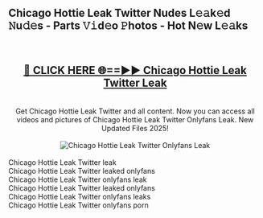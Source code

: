 <h2>Chicago Hottie Leak Twitter Nudes L𝚎𝚊k𝚎d 𝙽u𝚍𝚎s - Parts 𝚅𝚒d𝚎o 𝙿hotos - Hot N𝚎w L𝚎𝚊ks</h2>
<br>
<div align="center">
<h2><a href="https://213.232.235.80/live/video.php?q=chicago-hottie-leak-twitter" rel="nofollow">🔴 CLICK HERE 🌐==►► Chicago Hottie Leak Twitter Leak</a></h2>
<br>
Get Chicago Hottie Leak Twitter and all content. Now you can access all videos and pictures of Chicago Hottie Leak Twitter Onlyfans Leak. New Updated Files 2025!
<br>
<br>
<a href="https://213.232.235.80/live/video.php?q=chicago-hottie-leak-twitter" rel="nofollow" data-target="animated-image.originalLink"><img src="https://i.imgur.com/1EjSzPs.png" alt="Chicago Hottie Leak Twitter Onlyfans Leak" style="max-width: 100%; display: inline-block;" data-target="animated-image.originalImage"></a>
</div>
<br>
Chicago Hottie Leak Twitter leak<br>
Chicago Hottie Leak Twitter leaked onlyfans<br>
Chicago Hottie Leak Twitter onlyfans leak<br>
Chicago Hottie Leak Twitter leaked onlyfans<br>
Chicago Hottie Leak Twitter onlyfans leaks<br>
Chicago Hottie Leak Twitter onlyfans porn
